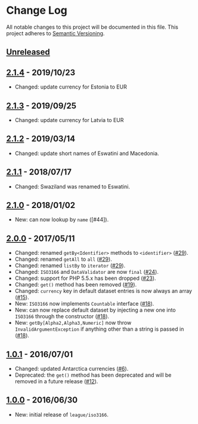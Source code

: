 # Change Log

All notable changes to this project will be documented in this file.
This project adheres to [Semantic Versioning](http://semver.org/).

## [Unreleased]

## [2.1.4] - 2019/10/23

* Changed: update currency for Estonia to EUR

## [2.1.3] - 2019/09/25

* Changed: update currency for Latvia to EUR

## [2.1.2] - 2019/03/14

* Changed: update short names of Eswatini and Macedonia.

## [2.1.1] - 2018/07/17

* Changed: Swaziland was renamed to Eswatini.

## [2.1.0] - 2018/01/02

* New: can now lookup by `name` ([#44]).

## [2.0.0] - 2017/05/11

* Changed: renamed `getBy<Identifier>` methods to `<identifier>` ([#29]).
* Changed: renamed `getAll` to `all` ([#29]).
* Changed: renamed `listBy` to `iterator` ([#29]).
* Changed: `ISO3166` and `DataValidator` are now `final` ([#24]).
* Changed: support for PHP 5.5.x has been dropped ([#23]).
* Changed: `get()` method has been removed ([#19]).
* Changed: `currency` key in default dataset entries is now always an array ([#15]).
* New: `ISO3166` now implements `Countable` interface ([#18]).
* New: can now replace default dataset by injecting a new one into `ISO3166` through the constructor ([#18]).
* New: `getBy[Alpha2,Alpha3,Numeric]` now throw `InvalidArgumentException` if anything other than a string is passed in ([#18]).

## [1.0.1] - 2016/07/01

* Changed: updated Antarctica currencies ([#6]).
* Deprecated: the `get()` method has been deprecated and will be removed in a future release ([#12]).

## [1.0.0] - 2016/06/30

* New: initial release of `league/iso3166`.

[Unreleased]: https://github.com/thephpleague/iso3166/compare/2.1.4...HEAD
[2.1.4]: https://github.com/thephpleague/iso3166/compare/2.1.3...2.1.4
[2.1.3]: https://github.com/thephpleague/iso3166/compare/2.1.2...2.1.3
[2.1.2]: https://github.com/thephpleague/iso3166/compare/2.1.1...2.1.2
[2.1.1]: https://github.com/thephpleague/iso3166/compare/2.1.0...2.1.1
[2.1.0]: https://github.com/thephpleague/iso3166/compare/2.0.0...2.1.0
[2.0.0]: https://github.com/thephpleague/iso3166/compare/1.0.1...2.0.0
[1.0.1]: https://github.com/thephpleague/iso3166/compare/1.0.0...1.0.1
[1.0.0]: https://github.com/thephpleague/iso3166/compare/64bae4f00dbd5679b9a36c54c37af73d5deb5be1...1.0.0

[#29]: https://github.com/thephpleague/iso3166/issues/29
[#24]: https://github.com/thephpleague/iso3166/issues/24
[#23]: https://github.com/thephpleague/iso3166/issues/23
[#19]: https://github.com/thephpleague/iso3166/issues/19
[#18]: https://github.com/thephpleague/iso3166/issues/18
[#15]: https://github.com/thephpleague/iso3166/issues/15
[#12]: https://github.com/thephpleague/iso3166/issues/12
[#6]: https://github.com/thephpleague/iso3166/issues/6
